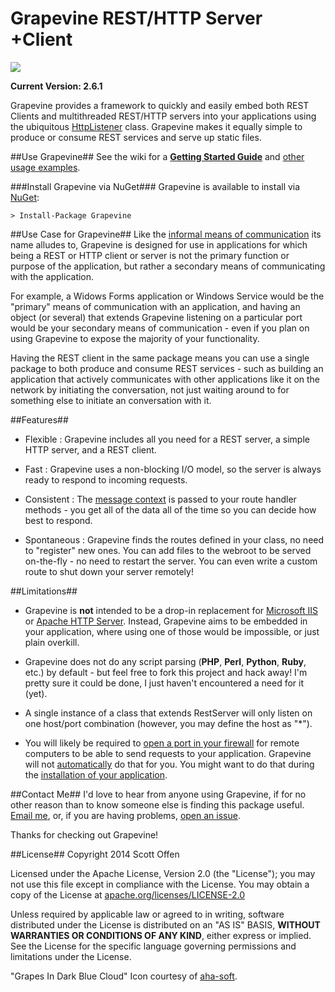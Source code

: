 Grapevine REST/HTTP Server +Client
==================================

![](https://raw.github.com/scottoffen/Grapevine/master/grapevine.png)

**Current Version: 2.6.1**

Grapevine provides a framework to quickly and easily embed both REST Clients and multithreaded REST/HTTP servers into your applications using the ubiquitous [HttpListener](http://msdn.microsoft.com/en-us/library/vstudio/system.net.httplistener(v=vs.100)) class.  Grapevine makes it equally simple to produce or consume REST services and serve up static files.

##Use Grapevine##
See the wiki for a [**Getting Started Guide**](https://github.com/scottoffen/Grapevine/wiki/Getting-Started-Guide) and [other usage examples](https://github.com/scottoffen/Grapevine/wiki).

###Install Grapevine via NuGet###
Grapevine is available to install via [NuGet](https://www.nuget.org/packages/Grapevine/):

    > Install-Package Grapevine

##Use Case for Grapevine##
Like the [informal means of communication](http://en.wikipedia.org/wiki/Grapevine_(gossip)) its name alludes to, Grapevine is designed for use in applications for which being a REST or HTTP client or server is not the primary function or purpose of the application, but rather a secondary means of communicating with the application.

For example, a Widows Forms application or Windows Service would be the "primary" means of communication with an application, and having an object (or several) that extends Grapevine listening on a particular port would be your secondary means of communication - even if you plan on using Grapevine to expose the majority of your functionality.

Having the REST client in the same package means you can use a single package to both produce and consume REST services - such as building an application that actively communicates with other applications like it on the network by initiating the conversation, not just waiting around to for something else to initiate an conversation with it.

##Features##
- Flexible : Grapevine includes all you need for a REST server, a simple HTTP server, and a REST client.

- Fast : Grapevine uses a non-blocking I/O model, so the server is always ready to respond to incoming requests.

- Consistent : The [message context](http://msdn.microsoft.com/en-us/library/vstudio/system.net.httplistenercontext(v=vs.110).aspx) is passed to your route handler methods - you get all of the data all of the time so you can decide how best to respond.

- Spontaneous : Grapevine finds the routes defined in your class, no need to "register" new ones.  You can add files to the webroot to be served on-the-fly - no need to restart the server.  You can even write a custom route to shut down your server remotely!

##Limitations##
- Grapevine is **not** intended to be a drop-in replacement for [Microsoft IIS](http://www.iis.net/) or [Apache HTTP Server](http://httpd.apache.org/).  Instead, Grapevine aims to be embedded in your application, where using one of those would be impossible, or just plain overkill.

- Grapevine does not do any script parsing (**PHP**, **Perl**, **Python**, **Ruby**, etc.) by default - but feel free to fork this project and hack away! I'm pretty sure it could be done, I just haven't encountered a need for it (yet).

- A single instance of a class that extends RestServer will only listen on one host/port combination (however, you may define the host as "*").

- You will likely be required to [open a port in your firewall](http://www.lmgtfy.com/?q=how+to+open+a+port+on+windows) for remote computers to be able to send requests to your application. Grapevine will not [automatically](http://msdn.microsoft.com/en-us/library/aa366418%28VS.85%29.aspx) do that for you.  You might want to do that during the [installation of your application](http://www.codeproject.com/Articles/14906/Open-Windows-Firewall-During-Installation).

##Contact Me##
I'd love to hear from anyone using Grapevine, if for no other reason than to know someone else is finding this package useful.  [Email me](mailto:github@scottoffen.com), or, if you are having problems, [open an issue](https://github.com/scottoffen/Grapevine/issues).

Thanks for checking out Grapevine! 

##License##
Copyright 2014 Scott Offen

Licensed under the Apache License, Version 2.0 (the "License"); you may not use this file except in compliance with the License. You may obtain a copy of the License at [apache.org/licenses/LICENSE-2.0](http://www.apache.org/licenses/LICENSE-2.0)

Unless required by applicable law or agreed to in writing, software distributed under the License is distributed on an "AS IS" BASIS, **WITHOUT WARRANTIES OR CONDITIONS OF ANY KIND**, either express or implied. See the License for the specific language governing permissions and
limitations under the License.

"Grapes In Dark Blue Cloud" Icon courtesy of [aha-soft](http://www.aha-soft.com/free-icons/free-dark-blue-cloud-icons/).
